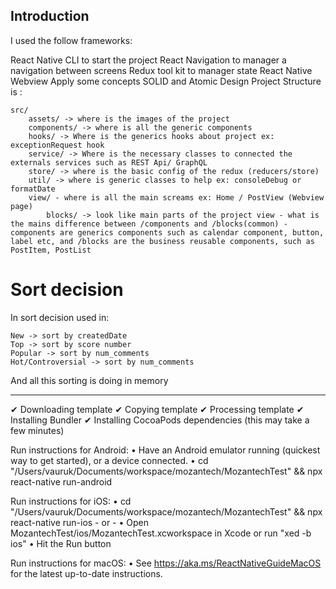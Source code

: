 ## Introduction

I used the follow frameworks:

React Native CLI to start the project
React Navigation to manager a navigation between screens
Redux tool kit to manager state
React Native Webview
Apply some concepts SOLID and Atomic Design
Project Structure is :

```
src/
    assets/ -> where is the images of the project
    components/ -> where is all the generic components
    hooks/ -> Where is the generics hooks about project ex: exceptionRequest hook
    service/ -> Where is the necessary classes to connected the externals services such as REST Api/ GraphQL
    store/ -> where is the basic config of the redux (reducers/store)
    util/ -> where is generic classes to help ex: consoleDebug or formatDate
    view/ - where is all the main screams ex: Home / PostView (Webview page)
        blocks/ -> look like main parts of the project view - what is the mains difference between /components and /blocks(common) - components are generics components such as calendar component, button, label etc, and /blocks are the business reusable components, such as PostItem, PostList

```

# Sort decision

In sort decision used in:

```
New -> sort by createdDate
Top -> sort by score number
Popular -> sort by num_comments
Hot/Controversial -> sort by num_comments
```

And all this sorting is doing in memory

---

✔ Downloading template
✔ Copying template
✔ Processing template
✔ Installing Bundler
✔ Installing CocoaPods dependencies (this may take a few minutes)

Run instructions for Android:
• Have an Android emulator running (quickest way to get started), or a device connected.
• cd "/Users/vauruk/Documents/workspace/mozantech/MozantechTest" && npx react-native run-android

Run instructions for iOS:
• cd "/Users/vauruk/Documents/workspace/mozantech/MozantechTest" && npx react-native run-ios - or -
• Open MozantechTest/ios/MozantechTest.xcworkspace in Xcode or run "xed -b ios"
• Hit the Run button

Run instructions for macOS:
• See https://aka.ms/ReactNativeGuideMacOS for the latest up-to-date instructions.

